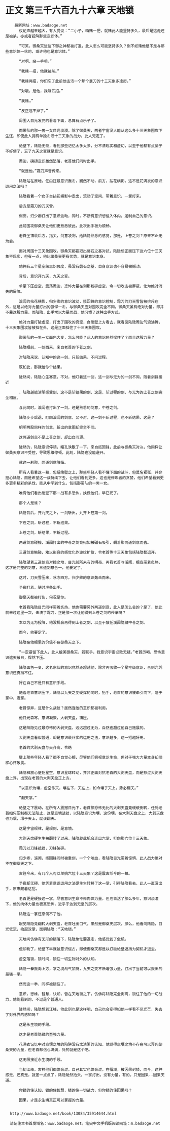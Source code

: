 # 正文 第三千六百九十六章 天地锁
        最新网址：www.badaoge.net
          议论声越来越大，有人提议：“二小子，咱赌一把，就赌此人能坚持多久，最后是逃走还是被杀，亦或者投降那些意识体。”
      
          “可笑，御桑天这位下御之神都被打退，此人怎么可能坚持多久？倒不如赌他是不是与那些意识体一伙的，或许他也是意识体。”
      
          “对啊，赌一手呗。”
      
          “我赌一招，他就被杀。”
      
          “我赌两招，你们忘了此前他击溃一个那个拿刀的十三天象多凌厉。”
      
          “对哦，是他，我赌五招。”
      
          “我赌…”
      
          “反正逃不掉了。”
      
          周围人目光发亮的看着下面，总算有点乐子了。
      
          而带队的那一男一女目光淡漠，除了御桑天，两者宇宙没人能从这么多十三天象围攻下生还，即便此人拥有单独击溃十三天象的战力，此人死定了。
      
          绝壁下，陆隐无奈，看到那些记忆太多太多，分不清现实和虚幻，以至于他都有点脑子不好使了，忘了九天之变就是意识。
      
          周边，磅礴意识轰然坠落，老首他们同时出手。
      
          “就是他。”霜刀声音传来。
      
          陆隐站在原地，任由狂暴意识轰击，巍然不动，前方，拈花横影，这不是花满衣的意识运用之法吗？
      
          陆隐看着一个女子自拈花横影中走出，流动了空间，带着意识，一掌打来。
      
          后方是霜刀的刀天雪。
      
          侧面，归少卿打出了意识波动，同时，不断有意识想侵入体内，遏制自己的意识。
      
          此前围攻御桑天让他们更熟悉彼此，此次出手极为顺畅。
      
          老首坐镇最后方，指尖，剑意凌冽，给陆隐熟悉的感觉，那是，上苍之剑？原来不止无为会。
      
          面对周围十三天象围攻，御桑天都要取出磐石之基对抗，陆隐想正面压下这六位十三天象不现实，但有一点，他比御桑天更有优势，就是意识本身。
      
          他拥有三个星空级意识强度，虽没有磐石之基，自身意识也不容易被撼动。
      
          背后，意识开九天，九天之变。
      
          单掌下压虚空，震荡周边，恐怖力量在刹那粉碎虚空，令一切攻击被屏蔽，化为绝对消失的屏障。
      
          溪闻的拈花横影，归少卿的意识波动，揽回锋的意识控制，霜刀的刀天雪皆被排斥在外，这是以绝对力量打出的强悍一击，与御桑天应对围攻完全不同，御桑天虽有绝对力量，却并不靠这股力量，而陆隐，出手常以力量而战，他习惯了这种出手方式。
      
          绝对力量打破虚空，打出了围攻的真空，自绝壁上方看去，就看见陆隐周边气浪沸腾，十三天象围攻皆被挡在外，这是正面挡住了十三天象围攻。
      
          那带队的一男一女面色大变，怎么可能？此人的意识居然撑住了？而且这股力量？
      
          陆隐眼前，一剑西来，来自老首的下苍之剑。
      
          对陆隐来说，认知中的这一剑，只斩结果，不问过程。
      
          既如此，那就给你个结果。
      
          陡然间，陆隐心生寒意，不对，他盯着这一剑，这一剑与无为的一剑不同，随着剑锋接近
      
          ，陆隐越能清晰感受到，这不是斩结果的剑，这是，斩过程的剑，与无为的上苍之剑完全相反。
      
          与此同时，溪闻也打出了一剑，还是熟悉的剑意，中苍之剑。
      
          陆隐步步后退，盯向溪闻的剑意，又不对，这一剑不斩过程，也不斩结果，这是？
      
          明明两股同样的剑意，斩出的意图却完全不同。
      
          这两道剑意不是上苍之剑，却出自同源。
      
          陡然的，陆隐意识停顿，瞳孔涣散了一下，来自揽回锋，此前与御桑天对决，他同样让御桑天意识不受控，导致思维停顿，此刻，陆隐也没能避开。
      
          就这一刹那，两道剑意降临。
      
          所有人看着这一幕，包括绝壁之上，那些年轻人看不懂下面的战斗，但莫名紧张，并非担心陆隐，而是希望这一战持续下去，让他们看到更多，这也是修炼者的贪婪，他们希望看到更多更多精彩的杀伐，能从中学到什么，包括那带队的一男一女。
      
          唯有他们看出绝壁下那一战有多恐怖，换做他们，早已死了。
      
          那个人是谁？
      
          陆隐背后，开九天之上，一剑斩出，九开上苍第一剑。
      
          下苍之剑，斩过程，不斩结果。
      
          上苍之剑，斩结果，不斩过程。
      
          两道剑意碰撞，溪闻打出的中苍之剑竟宛如被磁石吸引，朝着那两道剑意而去。
      
          三道剑意触碰，难以形容的感觉化作波纹扩散，令老首等十三天象包括陆隐都退开。
      
          陆隐望着三道剑意对撞之地，目光前所未有的明亮，再看老首与溪闻，眼底带着炙热，这才是完整的剑意，三道剑意合一，他要定了。
      
          这时，刀天雪压来，冰冻四方，归少卿的意识轰击而来。
      
          予夜盯着，随时准备出手。
      
          御桑天都被打伤，何况是你。
      
          老首看陆隐目光同样带着炙热，他也需要另外两道剑意，此人是怎么会的？是了，他此前来过这里一次，击溃了霜刀，正是那一次让他得到上苍之剑的传承吗？
      
          本以为无为投降，他没机会再得到上苍之剑，以至于放任溪闻隐藏中苍之剑。
      
          而今，他要定了。
      
          陆隐在他眼里的价值不在御桑天之下。
      
          “一定要留下此人，此人媲美御桑天，若联手，我意识宇宙必败无疑。”老首厉喝，恐怖意识遮天蔽日，悍然下压。
      
          陆隐面色一变，这老家伙的意识竟然还超越他，除非再吸收一个星空级意识，否则光凭意识还真挡不住。
      
          好在自己不是只有意识手段。
      
          随着老首意识压下，陆隐以九天之变硬撑的同时，抬手，老首的意识被牵引而下，落于掌中，连掌。
      
          老首惊异，这是什么战技？居然连他的意识都被利用。
      
          他目光森寒，意识凝聚，大剥天盘，镇压。
      
          这是陆隐见过最恐怖的大剥天盘，远远超过无为，自然也超过他自己施展的。
      
          大剥天盘看似普通，却是意识最朴实的运用之法，意识越多，这一招越好用。
      
          老首的大剥天盘与天齐高，令绝
      
          壁上那些年轻人看了都不自觉心颤，尽管他们俯视意识生命，但对于强大力量本身却同样心怀敬畏。
      
          陆隐释放心脏处星空，意识星球转动，并非正面对抗老首的大剥天盘，而是掠过大剥天盘上浮，出现在老首的大剥天盘正上方。
      
          “以意识为壤，虚空作天，壤在下，天在上，如今壤于天上，势必翻天。”
      
          “翻天掌。”
      
          绝壁之下震动，在所有人震撼目光下，老首那恐怖无比的大剥天盘竟缓缓倒转，任凭老首如何压制都无法阻止，这是意境战技，以陆隐意识为壤，这份壤，在大剥天盘之上，大剥天盘也为壤，壤于天上，就该翻天。
      
          这是宇宙规律，是规则，是意境。
      
          大剥天盘硬生生被翻转了过来，陆隐趁此机会连出六掌，打向那六位十三天象。
      
          霜刀以刀锋抵挡，刀锋破碎。
      
          归少卿，溪闻，揽回锋同时被重创，一个个咳血，看陆隐目光带着惊惧，此人战力绝对不在御桑天之下。
      
          古往今来，有几个人可以单挑六位十三天象？这是震古烁今的一幕。
      
          予夜却无碍，他凭着意识运用之法硬生生转移了这一掌，引得陆隐看去，此人一直没出手，原来藏着这招。
      
          老首更是硬接这一掌，尽管意识生命不修肉体力量，但老首活了那么多年，意识浇灌下，他的肉体力量也极其恐怖，近乎于达到无皇的层次。
      
          陆隐这一掌还奈何不了他。
      
          眼见陆隐竟翻转大剥天盘，老首吐出口气，果然是御桑天层次，那么，他看向陆隐，目光低沉，抬起双掌，面朝陆隐：“天地锁。”
      
          天地间仿佛有无形的锁落下，陆隐急忙要退走，他感觉到了危机。
      
          但却晚了，绝壁下早就被意识侵占，即便御桑天都是以打破绝壁遮挡为契机才退去。
      
          虚空落锁，锁时间，锁住一切生物对外的认知。
      
          陆隐一拳轰向上方，掌之境战气加持，九天之变不断增强力量，打出了当前可以轰出的最强一拳。
      
          然而这一拳，同样被锁住了。
      
          意识，思维，智慧，认知，皆在天地锁之下，仿佛将陆隐完全剥离，锁住了他的一切战力，他能看到的，不过是个普通人。
      
          陡然间，陆隐想到江峰，他此刻也是这样吧，自己也会变得如他一样看不见光芒，失去了对外界的感知吗？
      
          这是永生境的手段。
      
          这才是老首隐藏的至强力量。
      
          花满衣记忆中对意壤之境的陷阱没有太清晰的认知，他觉得意壤之境不存在可以弄死御桑天的力量，但老首却信心满满，凭的就是这个吧。
      
          这无限接近永生境的手段。
      
          当初江峰，古神他们都体会过，自己其实也体会过，在蜃域，被因果封锁，而今，这种感觉，还真是，就差一点点了，陆隐陡然抬头，一掌打出，没有力量，有的，只是因果--因果天道。
      
          你锁的住认知，锁的住智慧，锁的住一切战力，但你锁的住因果吗？
      
          因果，才是永生境真正可以掌握的力量。
      
      
      http://www.badaoge.net/book/13084/35914644.html
      
      请记住本书首发域名：www.badaoge.net。笔尖中文手机版阅读网址：m.badaoge.net